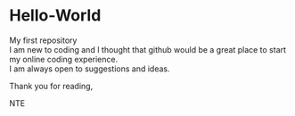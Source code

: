 # Hello-World
My first repository <br>
I am new to coding and I thought that github would be a great place to start my online coding experience.<br>
I am always open to suggestions and ideas. <br>

Thank you for reading, <br>

NTE
